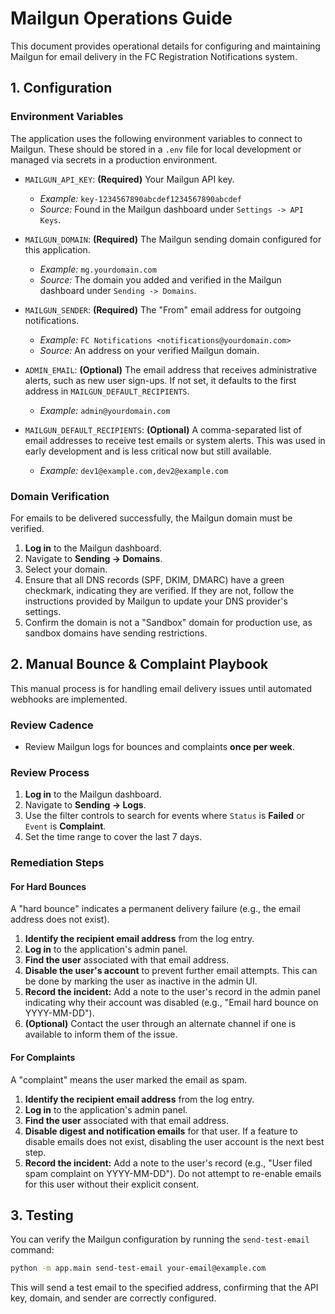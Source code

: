 # Mailgun Operations Guide

This document provides operational details for configuring and maintaining Mailgun for email delivery in the FC Registration Notifications system.

## 1. Configuration

### Environment Variables
The application uses the following environment variables to connect to Mailgun. These should be stored in a `.env` file for local development or managed via secrets in a production environment.

-   `MAILGUN_API_KEY`: **(Required)** Your Mailgun API key.
    -   *Example:* `key-1234567890abcdef1234567890abcdef`
    -   *Source:* Found in the Mailgun dashboard under `Settings -> API Keys`.

-   `MAILGUN_DOMAIN`: **(Required)** The Mailgun sending domain configured for this application.
    -   *Example:* `mg.yourdomain.com`
    -   *Source:* The domain you added and verified in the Mailgun dashboard under `Sending -> Domains`.

-   `MAILGUN_SENDER`: **(Required)** The "From" email address for outgoing notifications.
    -   *Example:* `FC Notifications <notifications@yourdomain.com>`
    -   *Source:* An address on your verified Mailgun domain.

-   `ADMIN_EMAIL`: **(Optional)** The email address that receives administrative alerts, such as new user sign-ups. If not set, it defaults to the first address in `MAILGUN_DEFAULT_RECIPIENTS`.
    -   *Example:* `admin@yourdomain.com`

-   `MAILGUN_DEFAULT_RECIPIENTS`: **(Optional)** A comma-separated list of email addresses to receive test emails or system alerts. This was used in early development and is less critical now but still available.
    -   *Example:* `dev1@example.com,dev2@example.com`

### Domain Verification
For emails to be delivered successfully, the Mailgun domain must be verified.

1.  **Log in** to the Mailgun dashboard.
2.  Navigate to **Sending -> Domains**.
3.  Select your domain.
4.  Ensure that all DNS records (SPF, DKIM, DMARC) have a green checkmark, indicating they are verified. If they are not, follow the instructions provided by Mailgun to update your DNS provider's settings.
5.  Confirm the domain is not a "Sandbox" domain for production use, as sandbox domains have sending restrictions.

## 2. Manual Bounce & Complaint Playbook

This manual process is for handling email delivery issues until automated webhooks are implemented.

### Review Cadence
-   Review Mailgun logs for bounces and complaints **once per week**.

### Review Process
1.  **Log in** to the Mailgun dashboard.
2.  Navigate to **Sending -> Logs**.
3.  Use the filter controls to search for events where `Status` is **Failed** or `Event` is **Complaint**.
4.  Set the time range to cover the last 7 days.

### Remediation Steps

#### For Hard Bounces
A "hard bounce" indicates a permanent delivery failure (e.g., the email address does not exist).

1.  **Identify the recipient email address** from the log entry.
2.  **Log in** to the application's admin panel.
3.  **Find the user** associated with that email address.
4.  **Disable the user's account** to prevent further email attempts. This can be done by marking the user as inactive in the admin UI.
5.  **Record the incident:** Add a note to the user's record in the admin panel indicating why their account was disabled (e.g., "Email hard bounce on YYYY-MM-DD").
6.  **(Optional)** Contact the user through an alternate channel if one is available to inform them of the issue.

#### For Complaints
A "complaint" means the user marked the email as spam.

1.  **Identify the recipient email address** from the log entry.
2.  **Log in** to the application's admin panel.
3.  **Find the user** associated with that email address.
4.  **Disable digest and notification emails** for that user. If a feature to disable emails does not exist, disabling the user account is the next best step.
5.  **Record the incident:** Add a note to the user's record (e.g., "User filed spam complaint on YYYY-MM-DD"). Do not attempt to re-enable emails for this user without their explicit consent.

## 3. Testing

You can verify the Mailgun configuration by running the `send-test-email` command:

```bash
python -m app.main send-test-email your-email@example.com
```

This will send a test email to the specified address, confirming that the API key, domain, and sender are correctly configured.
